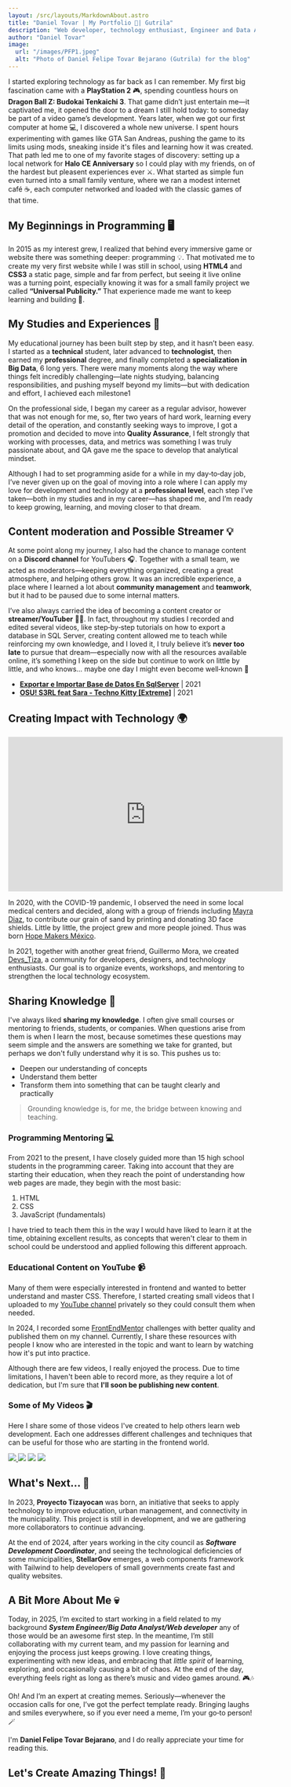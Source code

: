```yaml
---
layout: /src/layouts/MarkdownAbout.astro
title: "Daniel Tovar | My Portfolio 🚀| Gutrila"
description: "Web developer, technology enthusiast, Engineer and Data Analyst. From my beginnings and ahead, here I share my journey, experiences, and learnings. 🚀☕"
author: "Daniel Tovar"
image:
  url: "/images/PFP1.jpeg"
  alt: "Photo of Daniel Felipe Tovar Bejarano (Gutrila) for the blog"
---
```


I started exploring technology as far back as I can remember. My first big fascination came with a **PlayStation 2** 🎮, spending countless hours on **Dragon Ball Z: Budokai Tenkaichi 3**. That game didn’t just entertain me—it captivated me, it opened the door to a dream I still hold today: to someday be part of a video game’s development.
Years later, when we got our first computer at home 💻, I discovered a whole new universe. I spent hours experimenting with games like GTA San Andreas, pushing the game to its limits using mods, sneaking inside it's files and learning how it was created. That path led me to one of my favorite stages of discovery: setting up a local network for **Halo CE Anniversary** so I could play with my friends, on of the hardest but pleasent experiences ever ⚔️.
What started as simple fun even turned into a small family venture, where we ran a modest internet café ☕, each computer networked and loaded with the classic games of that time.

## My Beginnings in Programming 🖥️

In 2015 as my interest grew, I realized that behind every immersive game or website there was something deeper: programming 💡. That motivated me to create my very first website while I was still in school, using **HTML4** and **CSS3** a static page, simple and far from perfect, but seeing it live online was a turning point, especially knowing it was for a small family project we called **“Universal Publicity.”** That experience made me want to keep learning and building 🚀.

## My Studies and Experiences 🤖

My educational journey has been built step by step, and it hasn’t been easy. I started as a **technical** student, later advanced to **technologist**, then earned my **professional** degree, and finally completed a **specialization in Big Data**, 6 long yers. There were many moments along the way where things felt incredibly challenging—late nights studying, balancing responsibilities, and pushing myself beyond my limits—but with dedication and effort, I achieved each milestone1

On the professional side, I began my career as a regular advisor, however that was not enough for me, so, fter two years of hard work, learning every detail of the operation, and constantly seeking ways to improve, I got a promotion and decided to move into **Quality Assurance**, I felt strongly that working with processes, data, and metrics was something I was truly passionate about, and QA gave me the space to develop that analytical mindset.

Although I had to set programming aside for a while in my day‑to‑day job, I’ve never given up on the goal of moving into a role where I can apply my love for development and technology at a **professional level**, each step I’ve taken—both in my studies and in my career—has shaped me, and I’m ready to keep growing, learning, and moving closer to that dream.

## Content moderation and Possible Streamer 💡

At some point along my journey, I also had the chance to manage content on a **Discord channel** for YouTubers 🎧. Together with a small team, we acted as moderators—keeping everything organized, creating a great atmosphere, and helping others grow. It was an incredible experience, a place where I learned a lot about **community management** and **teamwork**, but it had to be paused due to some internal matters.

I’ve also always carried the idea of becoming a content creator or **streamer/YouTuber** 🎥✨. In fact, throughout my studies I recorded and edited several videos, like step‑by‑step tutorials on how to export a database in SQL Server, creating content allowed me to teach while reinforcing my own knowledge, and I loved it, I truly believe it’s **never too late** to pursue that dream—especially now with all the resources available online, it’s something I keep on the side but continue to work on little by little, and who knows… maybe one day I might even become well‑known 🌟

- **<a href="https://www.youtube.com/watch?v=vUJ37Yw4BTs" target="_blank" rel="noopener noreferrer">Exportar e Importar Base de Datos En SqlServer</a>** | 2021
- **<a href="https://www.youtube.com/watch?v=8zMMHcSKye8" target="_blank" rel="noopener noreferrer">OSU! S3RL feat Sara - Techno Kitty [Extreme]</a>** | 2021

## Creating Impact with Technology 🌍

<iframe class="w-full rounded-2xl overflow-hidden aspect-video h-auto" width="560" height="315" src="https://www.youtube.com/embed/6MlhVoqGWlM" frameborder="0" allow="accelerometer; autoplay; encrypted-media; gyroscope; picture-in-picture" allowfullscreen></iframe>
<br>

In 2020, with the COVID-19 pandemic, I observed the need in some local medical centers and decided, along with a group of friends including <a href="https://www.linkedin.com/in/mmayradiga/"  target="_blank" rel="noopener noreferrer">Mayra Diaz</a>, to contribute our grain of sand by printing and donating 3D face shields. Little by little, the project grew and more people joined. Thus was born <a href="https://sdgactionawards.org/homemakersmexico/"  target="_blank" rel="noopener noreferrer">Hope Makers México</a>.

In 2021, together with another great friend, Guillermo Mora, we created <a href="https://devs.tizayocan.com/"  target="_blank" rel="noopener noreferrer">Devs_Tiza</a>, a community for developers, designers, and technology enthusiasts. Our goal is to organize events, workshops, and mentoring to strengthen the local technology ecosystem.

## Sharing Knowledge 🧠

I've always liked **sharing my knowledge**. I often give small courses or mentoring to friends, students, or companies. When questions arise from them is when I learn the most, because sometimes these questions may seem simple and the answers are something we take for granted, but perhaps we don't fully understand why it is so. This pushes us to:

- Deepen our understanding of concepts
- Understand them better
- Transform them into something that can be taught clearly and practically

> Grounding knowledge is, for me, the bridge between knowing and teaching.

### Programming Mentoring 💻

From 2021 to the present, I have closely guided more than 15 high school students in the programming career. Taking into account that they are starting their education, when they reach the point of understanding how web pages are made, they begin with the most basic:

1. HTML
2. CSS
3. JavaScript (fundamentals)

I have tried to teach them this in the way I would have liked to learn it at the time, obtaining excellent results, as concepts that weren't clear to them in school could be understood and applied following this different approach.

### Educational Content on YouTube 📹

Many of them were especially interested in frontend and wanted to better understand and master CSS. Therefore, I started creating small videos that I uploaded to my <a href="https://www.youtube.com/@efeeledev" target="_blank" rel="noopener noreferrer">YouTube channel</a> privately so they could consult them when needed.

In 2024, I recorded some <a href="https://www.frontendmentor.io/" target="_blank" rel="noopener noreferrer">FrontEndMentor</a> challenges with better quality and published them on my channel. Currently, I share these resources with people I know who are interested in the topic and want to learn by watching how it's put into practice.

Although there are few videos, I really enjoyed the process. Due to time limitations, I haven't been able to record more, as they require a lot of dedication, but I'm sure that **I'll soon be publishing new content**.

### Some of My Videos 🎬

Here I share some of those videos I've created to help others learn web development. Each one addresses different challenges and techniques that can be useful for those who are starting in the frontend world.

<div className="grid grid-cols-2 grid-rows-1 gap-4">
    <a href="https://www.youtube.com/watch?v=3c_I0z7zWA4" target="_blank" class="w-full aspect-video  rounded-lg overflow-hidden"> <img src="https://i.ytimg.com/vi/3c_I0z7zWA4/hqdefault.jpg?sqp=-oaymwEnCNACELwBSFryq4qpAxkIARUAAIhCGAHYAQHiAQoIGBACGAY4AUAB&rs=AOn4CLAlyIf_1XClnSkZvhjsDHVO1fNpdw"> </a>
     <a href="https://www.youtube.com/watch?v=1q7YTgCgYEM&t " target="_blank"  class="w-full aspect-video rounded-lg overflow-hidden"><img src="https://i.ytimg.com/vi/1q7YTgCgYEM/hqdefault.jpg?sqp=-oaymwEnCNACELwBSFryq4qpAxkIARUAAIhCGAHYAQHiAQoIGBACGAY4AUAB&rs=AOn4CLADBY3y6quLEnjFya4a1Goo6h5_2w"></img></a>
    <a  href="https://www.youtube.com/watch?v=PYMEWsxiu5A&t" target="_blank" class="w-full aspect-video rounded-lg overflow-hidden"><img src="https://i.ytimg.com/vi/PYMEWsxiu5A/hqdefault.jpg?sqp=-oaymwEnCNACELwBSFryq4qpAxkIARUAAIhCGAHYAQHiAQoIGBACGAY4AUAB&rs=AOn4CLAS2t0vxEufiWoxqwRRq8qIxRvICw"></img></a>
    <a href="https://www.youtube.com/watch?v=vbefk8HFEzc&t" target="_blank"  class="w-full aspect-video rounded-lg overflow-hidden"><img src="https://i.ytimg.com/vi/vbefk8HFEzc/hqdefault.jpg?sqp=-oaymwEnCNACELwBSFryq4qpAxkIARUAAIhCGAHYAQHiAQoIGBACGAY4AUAB&rs=AOn4CLDaxgQ4OBeCsn-KMbJXaZK_wJh9GQ"></img></a>
</div>

## What's Next... 🚀

In 2023, **Proyecto Tizayocan** was born, an initiative that seeks to apply technology to improve education, urban management, and connectivity in the municipality. This project is still in development, and we are gathering more collaborators to continue advancing.

At the end of 2024, after years working in the city council as **_Software Development Coordinator_**, and seeing the technological deficiencies of some municipalities, **StellarGov** emerges, a web components framework with Tailwind to help developers of small governments create fast and quality websites.

## A Bit More About Me 💀

Today, in 2025, I’m excited to start working in a field related to my background **_System Engineer/Big Data Analyst/Web developer_** any of those would be an awesome first step. In the meantime, I’m still collaborating with my current team, and my passion for learning and enjoying the process just keeps growing. I love creating things, experimenting with new ideas, and embracing that _little spirit_ of learning, exploring, and occasionally causing a bit of chaos. At the end of the day, everything feels right as long as there’s music and video games around. 🎮🎶

Oh! And I’m an expert at creating memes. Seriously—whenever the occasion calls for one, I’ve got the perfect template ready. Bringing laughs and smiles everywhere, so if you ever need a meme, I’m your go‑to person! 🪄

I'm **Daniel Felipe Tovar Bejarano**, and I do really appreciate your time for reading this.

## Let's Create Amazing Things! 🚀 